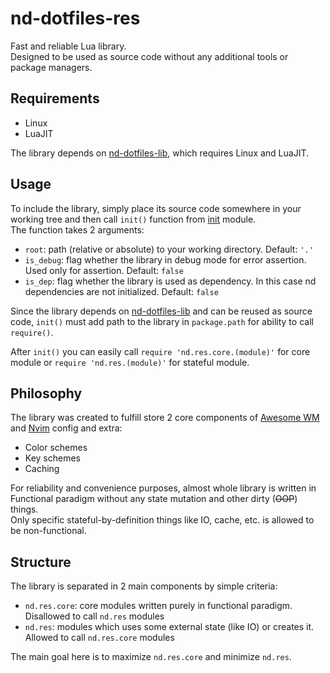 # nd-dotfiles-res

Fast and reliable Lua library.  
Designed to be used as source code without any additional tools or package managers.

## Requirements

- Linux
- LuaJIT

The library depends on [nd-dotfiles-lib](https://github.com/GermanOdilov/nd-dotfiles-lib), which requires Linux and LuaJIT.

## Usage

To include the library, simply place its source code somewhere in your working tree and then call `init()` function from [init](../main/src/init.lua) module.  
The function takes 2 arguments:
- `root`: path (relative or absolute) to your working directory. Default: `'.'`
- `is_debug`: flag whether the library in debug mode for error assertion. Used only for assertion. Default: `false`
- `is_dep`: flag whether the library is used as dependency. In this case nd dependencies are not initialized. Default: `false`

Since the library depends on [nd-dotfiles-lib](https://github.com/GermanOdilov/nd-dotfiles-lib) and can be reused as source code, `init()` must add path to the library in `package.path` for ability to call `require()`.  

After `init()` you can easily call `require 'nd.res.core.(module)'` for core module or `require 'nd.res.(module)'` for stateful module.

## Philosophy

The library was created to fulfill store 2 core components of [Awesome WM](https://github.com/GermanOdilov/nd-dotfiles-awesome) and [Nvim](https://github.com/GermanOdilov/nd-dotfiles-nvim) config and extra:
- Color schemes
- Key schemes
- Caching

For reliability and convenience purposes, almost whole library is written in Functional paradigm without any state mutation and other dirty (~~OOP~~) things.  
Only specific stateful-by-definition things like IO, cache, etc. is allowed to be non-functional.

## Structure

The library is separated in 2 main components by simple criteria:

- `nd.res.core`: core modules written purely in functional paradigm. Disallowed to call `nd.res` modules
- `nd.res`: modules which uses some external state (like IO) or creates it. Allowed to call `nd.res.core` modules

The main goal here is to maximize `nd.res.core` and minimize `nd.res`.

